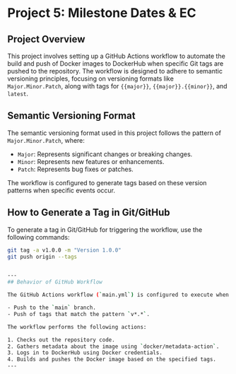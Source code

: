# Project 5: Milestone Dates & EC

## Project Overview

This project involves setting up a GitHub Actions workflow to automate the build and push of Docker images to DockerHub when specific Git tags are pushed to the repository. The workflow is designed to adhere to semantic versioning principles, focusing on versioning formats like `Major.Minor.Patch`, along with tags for `{{major}}`, `{{major}}.{{minor}}`, and `latest`.

## Semantic Versioning Format

The semantic versioning format used in this project follows the pattern of `Major.Minor.Patch`, where:
- `Major`: Represents significant changes or breaking changes.
- `Minor`: Represents new features or enhancements.
- `Patch`: Represents bug fixes or patches.

The workflow is configured to generate tags based on these version patterns when specific events occur.

## How to Generate a Tag in Git/GitHub

To generate a tag in Git/GitHub for triggering the workflow, use the following commands:

```bash
git tag -a v1.0.0 -m "Version 1.0.0"
git push origin --tags


---
## Behavior of GitHub Workflow

The GitHub Actions workflow (`main.yml`) is configured to execute when the following events occur:

- Push to the `main` branch.
- Push of tags that match the pattern `v*.*`.

The workflow performs the following actions:

1. Checks out the repository code.
2. Gathers metadata about the image using `docker/metadata-action`.
3. Logs in to DockerHub using Docker credentials.
4. Builds and pushes the Docker image based on the specified tags.
---
